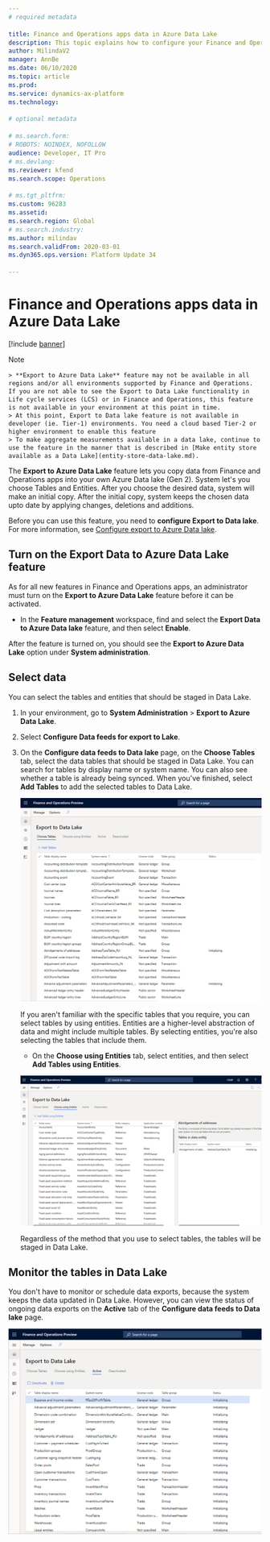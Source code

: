 ```yaml
---
# required metadata

title: Finance and Operations apps data in Azure Data Lake
description: This topic explains how to configure your Finance and Operations apps environment so that it has a data lake.
author: MilindaV2
manager: AnnBe
ms.date: 06/10/2020
ms.topic: article
ms.prod: 
ms.service: dynamics-ax-platform
ms.technology: 

# optional metadata

# ms.search.form: 
# ROBOTS: NOINDEX, NOFOLLOW
audience: Developer, IT Pro
# ms.devlang: 
ms.reviewer: kfend
ms.search.scope: Operations

# ms.tgt_pltfrm: 
ms.custom: 96283
ms.assetid: 
ms.search.region: Global
# ms.search.industry: 
ms.author: milindav
ms.search.validFrom: 2020-03-01
ms.dyn365.ops.version: Platform Update 34

---
```


# Finance and Operations apps data in Azure Data Lake

[!include [banner](../includes/banner.md)]

> [!NOTE]
    > **Export to Azure Data Lake** feature may not be available in all regions and/or all environments supported by Finance and Operations. If you are not able to see the Export to Data Lake functionality in Life cycle services (LCS) or in Finance and Operations, this feature is not available in your environment at this point in time. 
    > At this point, Export to Data lake feature is not available in developer (ie. Tier-1) environments. You need a cloud based Tier-2 or higher environment to enable this feature  
    > To make aggregate measurements available in a data lake, continue to use the feature in the manner that is described in [Make entity store available as a Data Lake](entity-store-data-lake.md).
    
The **Export to Azure Data Lake** feature lets you copy data from Finance and Operations apps into your own Azure Data lake (Gen 2). System let's you choose Tables and Entities. After you choose the desired data, system will make an initial copy. After the initial copy, system keeps the chosen data upto date by applying changes, deletions and additions. 

Before you can use this feature, you need to **configure Export to Data lake**. For more information, see [Configure export to Azure Data lake](configure-export-data-lake.md).


## Turn on the Export Data to Azure Data Lake feature

As for all new features in Finance and Operations apps, an administrator must turn on the **Export to Azure Data Lake** feature before it can be activated.

- In the **Feature management** workspace, find and select the **Export Data to Azure Data lake** feature, and then select **Enable**.

After the feature is turned on, you should see the **Export to Azure Data Lake** option under **System administration**.

## Select data

You can select the tables and entities that should be staged in Data Lake.

1. In your environment, go to **System Administration** \> **Export to Azure Data Lake**.
2. Select **Configure Data feeds for export to Lake**.
3. On the **Configure data feeds to Data lake** page, on the **Choose Tables** tab, select the data tables that should be staged in Data Lake. You can search for tables by display name or system name. You can also see whether a table is already being synced. When you've finished, select **Add Tables** to add the selected tables to Data Lake.

    ![Selecting tables](./media/Export-Tables-toData-lake-unselectedv2.png)

    If you aren't familiar with the specific tables that you require, you can select tables by using entities. Entities are a higher-level abstraction of data and might include multiple tables. By selecting entities, you're also selecting the tables that include them.
    
    - On the **Choose using Entities** tab, select entities, and then select **Add Tables using Entities**.

    ![Selecting tables by using entities](./media/Export-Entities-toData-lake-unselectedv2.png)
    
    Regardless of the method that you use to select tables, the tables will be staged in Data Lake.

## Monitor the tables in Data Lake

You don't have to monitor or schedule data exports, because the system keeps the data updated in Data Lake. However, you can view the status of ongoing data exports on the **Active** tab of the **Configure data feeds to Data lake** page.

![Monitoring table progress](./media/Export-Tables-toData-lake-monitorv2.png)

